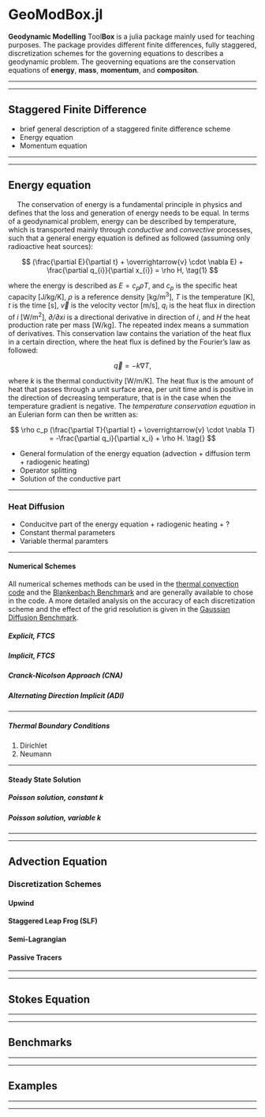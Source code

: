 # GeoModBox.jl
**Geodynamic Modelling** Tool**Box** is a julia package mainly used for teaching purposes. The package provides different finite differences, fully staggered, discretization schemes for the governing equations to describes a geodynamic problem. The geoverning equations are the conservation equations of **energy**, **mass**, **momentum**, and **compositon**. 

<!-- I will add some question directly here for the time beeing: I would like to add similar informations to this package as I did in my [FDCSGm repository](https://github.com/LukasFuchs/FDCSGm). However, I am not familiar with the doc option in github yet, that's why I added all the information in a README.md file for each module etc. I guess the doc option would be more suitable to add the details and simply add some figures and general information in the README.md. Have you ever worked with doc in github? -->

------------------
------------------
## Staggered Finite Difference 
- brief general description of a staggered finite difference scheme
- Energy equation
- Momentum equation
------------------
------------------
## Energy equation 
&emsp; The conservation of energy is a fundamental principle in physics and defines that the loss and generation of energy needs to be equal. In terms of a geodynamical problem, energy can be described by temperature, which is transported mainly through *conductive* and *convective* processes, such that a general energy equation is defined as followed (assuming only radioactive heat sources):

$$
(\frac{\partial E}{\partial t} + \overrightarrow{v} \cdot \nabla E) + \frac{\partial q_{i}}{\partial x_{i}} = \rho H, \tag{1}
$$

where the energy is described as $E=c_{p} \rho T$, and *c<sub>p</sub>* is the specific heat capacity [J/kg/K], *ρ* is a reference density [kg/m<sup>3</sup>], *T* is the temperature [K], *t* is the time [s], $\overrightarrow{v}$ is the velocity vector [m/s], *q<sub>i</sub>* is the heat flux in direction of *i*  [W/m<sup>2</sup>], *∂/∂xi* is a directional derivative in direction of *i*, and *H* the heat production rate per mass [W/kg]. The repeated index means a summation of derivatives. This conservation law contains the variation of the heat flux in a certain direction, where the heat flux is defined by the Fourier’s law as followed: 

$$
\overrightarrow{q} = - k \nabla T, \tag{} 
$$

where *k* is the thermal conductivity [W/m/K]. The heat flux is the amount of heat that passes through a unit surface area, per unit time and is positive in the direction of decreasing temperature, that is in the case when the temperature gradient is negative. The *temperature conservation equation* in an Eulerian form can then be written as: 

$$
\rho c_p (\frac{\partial T}{\partial t} + \overrightarrow{v} \cdot \nabla T) = -\frac{\partial q_i}{\partial x_i} + \rho H. \tag{}
$$

- General formulation of the energy equation (advection + diffusion term + radiogenic heating)
- Operator splitting
- Solution of the conductive part
------------------
### Heat Diffusion
- Conducitve part of the energy equation + radiogenic heating + ?
- Constant thermal parameters
- Variable thermal paramters
------------------
#### Numerical Schemes

All numerical schemes methods can be used in the [thermal convection code]() and the [Blankenbach Benchmark]() and are generally available to chose in the code. A more detailed analysis on the accuracy of each discretization scheme and the effect of the grid resolution is given in the [Gaussian Diffusion Benchmark](). 

##### Explicit, FTCS
##### Implicit, FTCS
##### Cranck-Nicolson Approach (CNA)
##### Alternating Direction Implicit (ADI)
------------------
##### Thermal Boundary Conditions
1. Dirichlet
2. Neumann
------------------
#### Steady State Solution
##### Poisson solution, constant *k*
##### Poisson solution, variable *k*
------------------
------------------
## Advection Equation
### Discretization Schemes
#### Upwind 
#### Staggered Leap Frog (SLF)
#### Semi-Lagrangian
#### Passive Tracers
------------------
------------------
## Stokes Equation
------------------
------------------
## Benchmarks
------------------
------------------
## Examples
------------------
------------------

